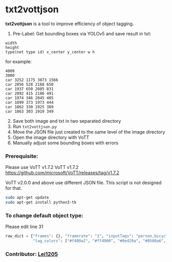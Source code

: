 # txt2vottjson

**txt2vottjson** is a tool to improve efficiency of object tagging.

1. Pre-Label: Get bounding boxes via YOLOv5 and save result in txt:

```
width
height
type(not type id) x_center y_center w h  
```

for example:

```
4000
3000
car 3252 1175 3873 1566 
car 2056 528 2188 650 
car 1937 650 2085 831 
car 2092 415 2186 491 
car 1974 346 2045 405 
car 1899 373 1973 444 
car 1862 330 1925 389 
car 1863 303 1919 349 
```

2. Save both image and txt in two separated directory
3. Run `txt2vottjson.py`
4. Move the JSON file just created to the same level of the image directory
5. Open the image directory with VoTT
6. Manually adjust some bounding boxes with errors



### Prerequisite:

Please use VoTT v1.7.2
VoTT v1.7.2 https://github.com/microsoft/VoTT/releases/tag/v1.7.2

VoTT v2.0.0 and above use different JSON file. This script is not designed for that.

```bash
sudo apt-get update
sudo apt-get install python3-tk
```



### To change default object type:

Please edit line 31

```python
raw_dict = {"frames": {}, "framerate": "1", "inputTags": "person,bicycle,tricycle,car,bus,truck",
            "tag_colors": ["#f409a2", "#ff4900", "#0ed29a", "#0500a6", "#32dc00", "#cac800"]}
```



### Contributor: [Lei1205](https://github.com/lei1205)

